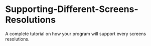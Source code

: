 # Supporting-Different-Screens-Resolutions

A complete tutorial on how your program will support every screens resolutions. 
